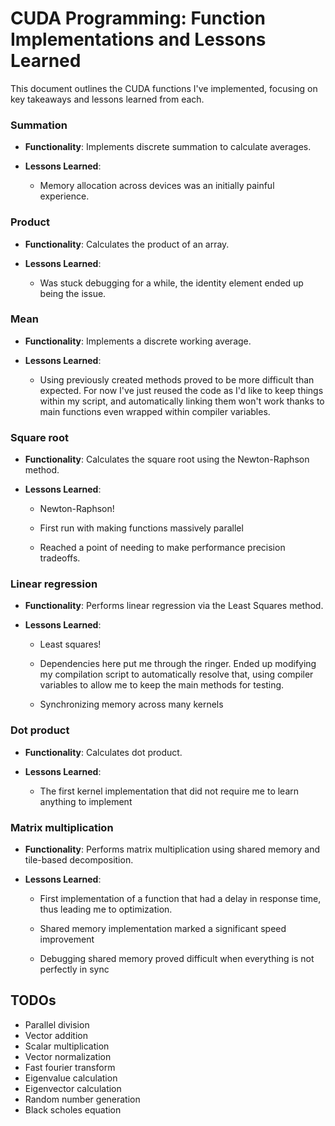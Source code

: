 # CUDA Programming: Function Implementations and Lessons Learned



This document outlines the CUDA functions I've implemented, focusing on key takeaways and lessons learned from each.



### Summation


- **Functionality**: Implements discrete summation to calculate averages.

- **Lessons Learned**:

  - Memory allocation across devices was an initially painful experience.



### Product


- **Functionality**: Calculates the product of an array.

- **Lessons Learned**:

  - Was stuck debugging for a while, the identity element ended up being the issue.



### Mean


- **Functionality**: Implements a discrete working average.

- **Lessons Learned**:

  - Using previously created methods proved to be more difficult than expected. For now I've just reused the code as I'd like to keep things within my script, and automatically linking them won't work thanks to main functions even wrapped within compiler variables.



### Square root


- **Functionality**: Calculates the square root using the Newton-Raphson method.

- **Lessons Learned**:

  - Newton-Raphson!

  - First run with making functions massively parallel

  - Reached a point of needing to make performance precision tradeoffs.

 

### Linear regression


- **Functionality**: Performs linear regression via the Least Squares method.

- **Lessons Learned**:

  - Least squares!

  - Dependencies here put me through the ringer. Ended up modifying my compilation script to automatically resolve that, using compiler variables to allow me to keep the main methods for testing.

  - Synchronizing memory across many kernels



### Dot product


- **Functionality**: Calculates dot product.

- **Lessons Learned**:

  - The first kernel implementation that did not require me to learn anything to implement



### Matrix multiplication


- **Functionality**: Performs matrix multiplication using shared memory and tile-based decomposition.

- **Lessons Learned**:

  - First implementation of a function that had a delay in response time, thus leading me to optimization.
 
  - Shared memory implementation marked a significant speed improvement
 
  - Debugging shared memory proved difficult when everything is not perfectly in sync



## TODOs


- Parallel division
- Vector addition
- Scalar multiplication
- Vector normalization
- Fast fourier transform
- Eigenvalue calculation
- Eigenvector calculation
- Random number generation
- Black scholes equation
